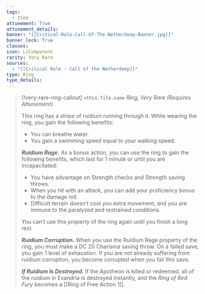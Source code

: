 ```yaml
---
tags:
  - Item
attunement: True
attunement_details: 
banner: "[[Critical-Role-Call-Of-The-Netherdeep-Banner.jpg]]"
banner_lock: True
classes:
icon: LiComponent
rarity: Very Rare
sources:
  - "[[Critical Role - Call of the Netherdeep]]"
type: Ring
type_details: 
---
```

>[!very-rare-ring-callout] `=this.file.name`
>*Ring, Very Rare (Requires Attunement)*
>
>This ring has a stripe of ruidium running through it. While wearing the ring, you gain the following benefits:
>
>* You can breathe water.
>* You gain a swimming speed equal to your walking speed.
>
>***Ruidium Rage.*** As a bonus action, you can use the ring to gain the following benefits, which last for 1 minute or until you are incapacitated:
>
>* You have advantage on Strength checks and Strength saving throws.
>* When you hit with an attack, you can add your proficiency bonus to the damage roll.
>* Difficult terrain doesn’t cost you extra movement, and you are immune to the paralyzed and restrained conditions.
>
>You can’t use this property of the ring again until you finish a long rest.
>
>***Ruidium Corruption.*** When you use the Ruidium Rage property of the ring, you must make a DC 20 Charisma saving throw. On a failed save, you gain 1 level of exhaustion. If you are not already suffering from ruidium corruption, you become corrupted when you fail this save.
>
>***If Ruidium Is Destroyed.*** If the Apotheon is killed or redeemed, all of the ruidium in Exandria is destroyed instantly, and the *Ring of Red Fury* becomes a [[Ring of Free Action 1]].
>
>

